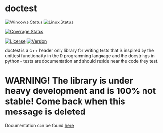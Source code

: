 doctest
=======

[![Windows Status](https://ci.appveyor.com/api/projects/status/j89qxtahyw1dp4gd?svg=true)](https://ci.appveyor.com/project/onqtam/doctest)
[![Linux Status](https://travis-ci.org/onqtam/doctest.svg?branch=master)](https://travis-ci.org/onqtam/doctest)


[![Coverage Status](https://coveralls.io/repos/github/onqtam/doctest/badge.svg?branch=master)](https://coveralls.io/github/onqtam/doctest?branch=master)

[![License](http://img.shields.io/badge/license-MIT-blue.svg)](http://opensource.org/licenses/MIT)
[![Version](https://badge.fury.io/gh/onqtam%2Fdoctest.svg)](https://github.com/onqtam/doctest/releases)

doctest is a c++ header only library for writing tests that is inspired by the unittest functionality in the D programming language and the docstrings in python - tests are documentation and should reside near the code they test.

WARNING! The library is under heavy development and is 100% not stable! Come back when this message is deleted
==============================================================================================================

Documentation can be found [here](doc/index.md)
